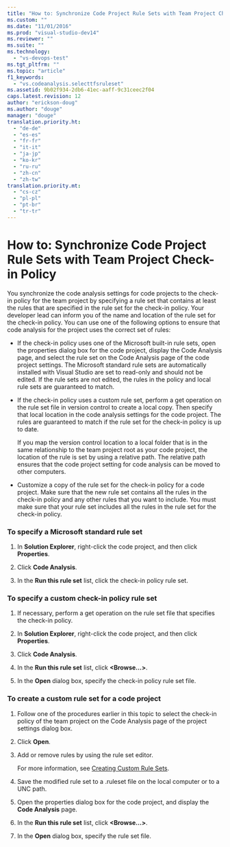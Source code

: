 ```yaml
---
title: "How to: Synchronize Code Project Rule Sets with Team Project Check-in Policy | Microsoft Docs"
ms.custom: ""
ms.date: "11/01/2016"
ms.prod: "visual-studio-dev14"
ms.reviewer: ""
ms.suite: ""
ms.technology: 
  - "vs-devops-test"
ms.tgt_pltfrm: ""
ms.topic: "article"
f1_keywords: 
  - "vs.codeanalysis.selecttfsruleset"
ms.assetid: 9b02f934-2db6-41ec-aaff-9c31ceec2f04
caps.latest.revision: 12
author: "erickson-doug"
ms.author: "douge"
manager: "douge"
translation.priority.ht: 
  - "de-de"
  - "es-es"
  - "fr-fr"
  - "it-it"
  - "ja-jp"
  - "ko-kr"
  - "ru-ru"
  - "zh-cn"
  - "zh-tw"
translation.priority.mt: 
  - "cs-cz"
  - "pl-pl"
  - "pt-br"
  - "tr-tr"
---
```

# How to: Synchronize Code Project Rule Sets with Team Project Check-in Policy
You synchronize the code analysis settings for code projects to the check-in policy for the team project by specifying a rule set that contains at least the rules that are specified in the rule set for the check-in policy. Your developer lead can inform you of the name and location of the rule set for the check-in policy. You can use one of the following options to ensure that code analysis for the project uses the correct set of rules:  
  
-   If the check-in policy uses one of the Microsoft built-in rule sets, open the properties dialog box for the code project, display the Code Analysis page, and select the rule set on the Code Analysis page of the code project settings. The Microsoft standard rule sets are automatically installed with Visual Studio are set to read-only and should not be edited. If the rule sets are not edited, the rules in the policy and local rule sets are guaranteed to match.  
  
-   If the check-in policy uses a custom rule set, perform a get operation on the rule set file in version control to create a local copy. Then specify that local location in the code analysis settings for the code project. The rules are guaranteed to match if the rule set for the check-in policy is up to date.  
  
     If you map the version control location to a local folder that is in the same relationship to the team project root as your code project, the location of the rule is set by using a relative path. The relative path ensures that the code project setting for code analysis can be moved to other computers.  
  
-   Customize a copy of the rule set for the check-in policy for a code project. Make sure that the new rule set contains all the rules in the check-in policy and any other rules that you want to include. You must make sure that your rule set includes all the rules in the rule set for the check-in policy.  
  
### To specify a Microsoft standard rule set  
  
1.  In **Solution Explorer**, right-click the code project, and then click **Properties**.  
  
2.  Click **Code Analysis**.  
  
3.  In the **Run this rule set** list, click the check-in policy rule set.  
  
### To specify a custom check-in policy rule set  
  
1.  If necessary, perform a get operation on the rule set file that specifies the check-in policy.  
  
2.  In **Solution Explorer**, right-click the code project, and then click **Properties**.  
  
3.  Click **Code Analysis**.  
  
4.  In the **Run this rule set** list, click **\<Browse...>**.  
  
5.  In the **Open** dialog box, specify the check-in policy rule set file.  
  
### To create a custom rule set for a code project  
  
1.  Follow one of the procedures earlier in this topic to select the check-in policy of the team project on the Code Analysis page of the project settings dialog box.  
  
2.  Click **Open**.  
  
3.  Add or remove rules by using the rule set editor.  
  
     For more information, see [Creating Custom Rule Sets](../code-quality/creating-custom-code-analysis-rule-sets.md).  
  
4.  Save the modified rule set to a .ruleset file on the local computer or to a UNC path.  
  
5.  Open the properties dialog box for the code project, and display the **Code Analysis** page.  
  
6.  In the **Run this rule set** list, click **\<Browse...>**.  
  
7.  In the **Open** dialog box, specify the rule set file.